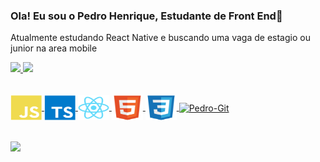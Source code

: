 ### Ola! Eu sou o Pedro Henrique, Estudante de Front End👋

Atualmente estudando React Native e buscando uma vaga de estagio ou junior na area mobile

  <a href="https://github.com/pedrohc1">
  <img height="180em" src="https://github-readme-stats.vercel.app/api?username=pedrohc1&show_icons=true&theme=dracula&include_all_commits=true&count_private=true"/>
  <img height="180em" src="https://github-readme-stats.vercel.app/api/top-langs/?username=pedrohc1&layout=compact&langs_count=7&theme=dracula"/>
</div>
<br><br>
<div style="display: inline_block"><br>
  <img align="center" alt="Pedro-Js" height="40" width="50" src="https://raw.githubusercontent.com/devicons/devicon/master/icons/javascript/javascript-plain.svg">
  <img align="center" alt="Pedro-Ts" height="40" width="50" src="https://raw.githubusercontent.com/devicons/devicon/master/icons/typescript/typescript-plain.svg">
  <img align="center" alt="Pedro-React" height="40" width="50" src="https://raw.githubusercontent.com/devicons/devicon/master/icons/react/react-original.svg">
  <img align="center" alt="Pedro-HTML" height="40" width="50" src="https://raw.githubusercontent.com/devicons/devicon/master/icons/html5/html5-original.svg">
  <img align="center" alt="Pedro-CSS" height="40" width="50" src="https://raw.githubusercontent.com/devicons/devicon/master/icons/css3/css3-original.svg">
  <img align="center"  alt="Pedro-Git" height="40" width="50" src="https://cdn.jsdelivr.net/gh/devicons/devicon/icons/git/git-original.svg">
          
</div>
<br><br>
  <a href="https://www.linkedin.com/in/pedro-costa-b537b2215/" target="_blank"><img src="https://img.shields.io/badge/-LinkedIn-%230077B5?style=for-the-badge&logo=linkedin&logoColor=white" target="_blank"></a>
